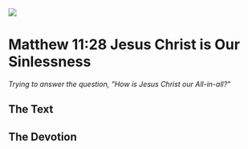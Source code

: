<img class="intro-right" src="/images/art-matthew.jpg">

# Matthew 11:28 Jesus Christ is Our Sinlessness

*Trying to answer the question, "How is Jesus Christ our All-in-all?"*

## The Text

## The Devotion